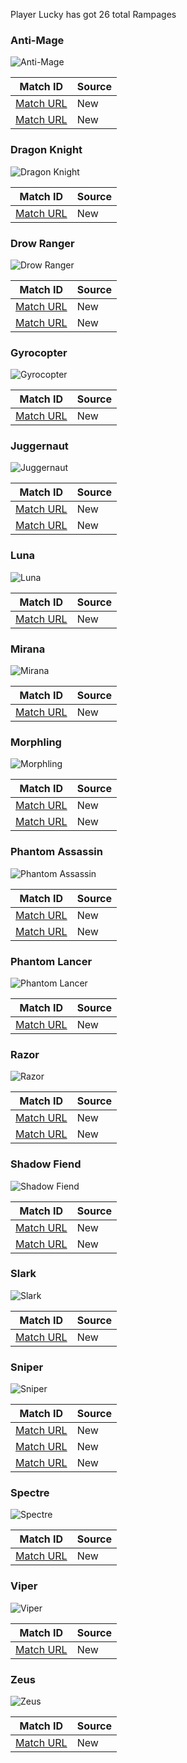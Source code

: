 Player Lucky has got 26 total Rampages

### Anti-Mage
![Anti-Mage](https://cdn.cloudflare.steamstatic.com/apps/dota2/images/dota_react/heroes/antimage.png)

| Match ID | Source |
|----------|--------|
| [Match URL](https://www.opendota.com/matches/3479575637) | New |
| [Match URL](https://www.opendota.com/matches/8105948931) | New |

### Dragon Knight
![Dragon Knight](https://cdn.cloudflare.steamstatic.com/apps/dota2/images/dota_react/heroes/dragon_knight.png)

| Match ID | Source |
|----------|--------|
| [Match URL](https://www.opendota.com/matches/3369803196) | New |

### Drow Ranger
![Drow Ranger](https://cdn.cloudflare.steamstatic.com/apps/dota2/images/dota_react/heroes/drow_ranger.png)

| Match ID | Source |
|----------|--------|
| [Match URL](https://www.opendota.com/matches/6527866374) | New |
| [Match URL](https://www.opendota.com/matches/7032335457) | New |

### Gyrocopter
![Gyrocopter](https://cdn.cloudflare.steamstatic.com/apps/dota2/images/dota_react/heroes/gyrocopter.png)

| Match ID | Source |
|----------|--------|
| [Match URL](https://www.opendota.com/matches/3885416530) | New |

### Juggernaut
![Juggernaut](https://cdn.cloudflare.steamstatic.com/apps/dota2/images/dota_react/heroes/juggernaut.png)

| Match ID | Source |
|----------|--------|
| [Match URL](https://www.opendota.com/matches/3172084596) | New |
| [Match URL](https://www.opendota.com/matches/5285774966) | New |

### Luna
![Luna](https://cdn.cloudflare.steamstatic.com/apps/dota2/images/dota_react/heroes/luna.png)

| Match ID | Source |
|----------|--------|
| [Match URL](https://www.opendota.com/matches/3833036164) | New |

### Mirana
![Mirana](https://cdn.cloudflare.steamstatic.com/apps/dota2/images/dota_react/heroes/mirana.png)

| Match ID | Source |
|----------|--------|
| [Match URL](https://www.opendota.com/matches/2643940604) | New |

### Morphling
![Morphling](https://cdn.cloudflare.steamstatic.com/apps/dota2/images/dota_react/heroes/morphling.png)

| Match ID | Source |
|----------|--------|
| [Match URL](https://www.opendota.com/matches/3990147009) | New |
| [Match URL](https://www.opendota.com/matches/5877613493) | New |

### Phantom Assassin
![Phantom Assassin](https://cdn.cloudflare.steamstatic.com/apps/dota2/images/dota_react/heroes/phantom_assassin.png)

| Match ID | Source |
|----------|--------|
| [Match URL](https://www.opendota.com/matches/4256395173) | New |
| [Match URL](https://www.opendota.com/matches/3130305343) | New |

### Phantom Lancer
![Phantom Lancer](https://cdn.cloudflare.steamstatic.com/apps/dota2/images/dota_react/heroes/phantom_lancer.png)

| Match ID | Source |
|----------|--------|
| [Match URL](https://www.opendota.com/matches/5207517392) | New |

### Razor
![Razor](https://cdn.cloudflare.steamstatic.com/apps/dota2/images/dota_react/heroes/razor.png)

| Match ID | Source |
|----------|--------|
| [Match URL](https://www.opendota.com/matches/3517049658) | New |
| [Match URL](https://www.opendota.com/matches/3481105857) | New |

### Shadow Fiend
![Shadow Fiend](https://cdn.cloudflare.steamstatic.com/apps/dota2/images/dota_react/heroes/nevermore.png)

| Match ID | Source |
|----------|--------|
| [Match URL](https://www.opendota.com/matches/3946899667) | New |
| [Match URL](https://www.opendota.com/matches/3332186762) | New |

### Slark
![Slark](https://cdn.cloudflare.steamstatic.com/apps/dota2/images/dota_react/heroes/slark.png)

| Match ID | Source |
|----------|--------|
| [Match URL](https://www.opendota.com/matches/6813405022) | New |

### Sniper
![Sniper](https://cdn.cloudflare.steamstatic.com/apps/dota2/images/dota_react/heroes/sniper.png)

| Match ID | Source |
|----------|--------|
| [Match URL](https://www.opendota.com/matches/3828105990) | New |
| [Match URL](https://www.opendota.com/matches/7049256916) | New |
| [Match URL](https://www.opendota.com/matches/7775916329) | New |

### Spectre
![Spectre](https://cdn.cloudflare.steamstatic.com/apps/dota2/images/dota_react/heroes/spectre.png)

| Match ID | Source |
|----------|--------|
| [Match URL](https://www.opendota.com/matches/3145462085) | New |

### Viper
![Viper](https://cdn.cloudflare.steamstatic.com/apps/dota2/images/dota_react/heroes/viper.png)

| Match ID | Source |
|----------|--------|
| [Match URL](https://www.opendota.com/matches/3428048921) | New |

### Zeus
![Zeus](https://cdn.cloudflare.steamstatic.com/apps/dota2/images/dota_react/heroes/zuus.png)

| Match ID | Source |
|----------|--------|
| [Match URL](https://www.opendota.com/matches/5086224038) | New |

